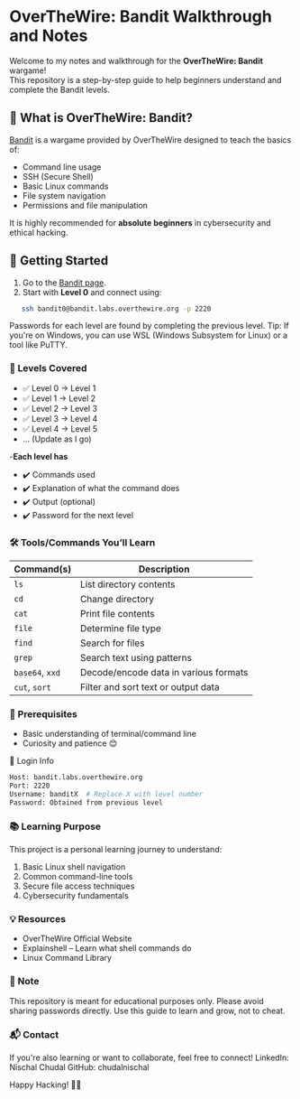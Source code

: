 # OverTheWire: Bandit Walkthrough and Notes

Welcome to my notes and walkthrough for the **OverTheWire: Bandit** wargame!  
This repository is a step-by-step guide to help beginners understand and complete the Bandit levels.

## 🧠 What is OverTheWire: Bandit?

[Bandit](https://overthewire.org/wargames/bandit/) is a wargame provided by OverTheWire designed to teach the basics of:

- Command line usage
- SSH (Secure Shell)
- Basic Linux commands
- File system navigation
- Permissions and file manipulation

It is highly recommended for **absolute beginners** in cybersecurity and ethical hacking.

## 🚀 Getting Started

1. Go to the [Bandit page](https://overthewire.org/wargames/bandit/).
2. Start with **Level 0** and connect using:
 ```bash
    ssh bandit0@bandit.labs.overthewire.org -p 2220
```
Passwords for each level are found by completing the previous level.
Tip: If you're on Windows, you can use WSL (Windows Subsystem for Linux) or a tool like PuTTY.

### 📘 Levels Covered
- ✅ Level 0 → Level 1
- ✅ Level 1 → Level 2
- ✅ Level 2 → Level 3
- ✅ Level 3 → Level 4
- ✅ Level 4 → Level 5
- … (Update as I go)

-**Each level has**
- ✔️ Commands used
- ✔️ Explanation of what the command does
- ✔️ Output (optional)
- ✔️ Password for the next level

### 🛠️ Tools/Commands You’ll Learn

| Command(s)                 | Description                                |
|---------------------------|--------------------------------------------|
| `ls`                      | List directory contents                    |
| `cd`                      | Change directory                           |
| `cat`                     | Print file contents                        |
| `file`                    | Determine file type                        |
| `find`                    | Search for files                           |
| `grep`                    | Search text using patterns                 |
| `base64`, `xxd`           | Decode/encode data in various formats      |
| `cut`, `sort`             | Filter and sort text or output data        |

### 📎 Prerequisites
- Basic understanding of terminal/command line
- Curiosity and patience 😊

🔐 Login Info
```bash
Host: bandit.labs.overthewire.org
Port: 2220
Username: banditX  # Replace X with level number
Password: Obtained from previous level
```
### 📚 Learning Purpose
This project is a personal learning journey to understand:

1. Basic Linux shell navigation
2. Common command-line tools
3. Secure file access techniques
4. Cybersecurity fundamentals

### 💡 Resources
- OverTheWire Official Website
- Explainshell – Learn what shell commands do
- Linux Command Library

### 📌 Note
This repository is meant for educational purposes only.
Please avoid sharing passwords directly. Use this guide to learn and grow, not to cheat.

### 📬 Contact
If you're also learning or want to collaborate, feel free to connect!
LinkedIn: Nischal Chudal
GitHub: chudalnischal

Happy Hacking! 🐱‍💻